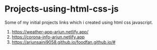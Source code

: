 ﻿# Projects-using-html-css-js
Some of my initial projects links which i created using html css javascript.
1. https://weather-app-arjun.netlify.app/
2. https://corona-info-arjun.netlify.app
3. https://arjunsaini9058.github.io/foodfan.github.io/#
